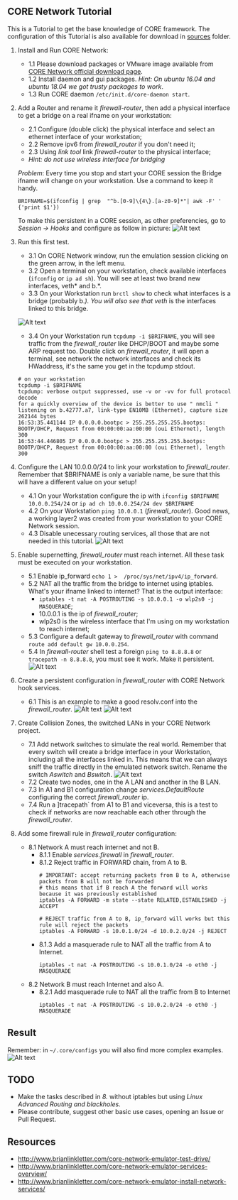 CORE Network Tutorial
---------------------

This is a Tutorial to get the base knowledge of CORE framework.
The configuration of this Tutorial is also available for download in [sources](sources/) folder.

1. Install and Run CORE Network:
    - 1.1 Please download packages or VMware image available from [CORE Network official download page](https://www.nrl.navy.mil/itd/ncs/products/core).
    - 1.2 Install daemon and gui packages. _Hint: On ubuntu 16.04 and ubuntu 18.04 we got trusty packages to work_. 
    - 1.3 Run CORE daemon `/etc/init.d/core-daemon start`.

2. Add a Router and rename it _firewall-router_, then add a physical interface to get a bridge on a real ifname on your workstation: 
    - 2.1 Configure (double click) the physical interface and select an ethernet interface of your workstation;
    - 2.2 Remove ipv6 from _firewall_router_ if you don't need it;
    - 2.3 Using _link tool_ link _firewall-router_ to the physical interface;
    - _Hint: do not use wireless interface for bridging_

    *Problem*: Every time you stop and start your CORE session the Bridge ifname will change on your workstation. Use a command to keep it handy.
    ````
    BRIFNAME=$(ifconfig | grep  "^b.[0-9]\{4\}.[a-z0-9]*"| awk -F' ' {'print $1'})
    ````    
    To make this persistent in a CORE session, as other preferencies, go to _Session -> Hooks_ and configure as follow in picture:
    ![Alt text](images/create_runtimehook.png)

3. Run this first test.
    - 3.1 On CORE Network window, run the emulation session clicking on the green arrow, in the left menu.
    - 3.2 Open a terminal on your workstation, check available interfaces (`ifconfig` or `ip ad sh`). You will see at least two brand new interfaces, veth* and b.*. 
    - 3.3 On your Workstation run `brctl show` to check what interfaces is a bridge (probably b.*). You will also see that veth* is the interfaces linked to this bridge.
    
    
    ![Alt text](images/3_testbridge_onlocalpc.png)
    
    
    - 3.4 On your Workstation run `tcpdump -i $BRIFNAME`, you will see traffic from the _firewall_router_ like DHCP/BOOT and maybe some ARP request too.  Double click on _firewall_router_, it will open a terminal, see network the network interfaces and check its HWaddress, it's the same you get in the tcpdump stdout.
    ````
    # on your workstation
    tcpdump -i $BRIFNAME
    tcpdump: verbose output suppressed, use -v or -vv for full protocol decode
    for a quickly overview of the device is better to use " nmcli "
    listening on b.42777.a7, link-type EN10MB (Ethernet), capture size 262144 bytes
    16:53:35.441144 IP 0.0.0.0.bootpc > 255.255.255.255.bootps: BOOTP/DHCP, Request from 00:00:00:aa:00:00 (oui Ethernet), length 300
    16:53:44.446805 IP 0.0.0.0.bootpc > 255.255.255.255.bootps: BOOTP/DHCP, Request from 00:00:00:aa:00:00 (oui Ethernet), length 300
    ````

4. Configure the LAN 10.0.0.0/24 to link your workstation to _firewall_router_. Remember that $BRIFNAME is only a variable name, be sure that this will have a different value on your setup!
    - 4.1 On your Workstation configure the ip with `ifconfig $BRIFNAME 10.0.0.254/24` or `ip ad ch 10.0.0.254/24 dev $BRIFNAME`
    - 4.2 On your Workstation `ping 10.0.0.1` (_firewall_router_). Good news, a working layer2 was created from your workstation to your CORE Network session.
    - 4.3 Disable unecessary routing services, all those that are not needed in this tutorial.
    ![Alt text](images/firewall-router_services.png)
    
5. Enable supernetting, _firewall_router_ must reach internet. All these task must be executed on your workstation.
    - 5.1 Enable ip_forward `echo 1 >  /proc/sys/net/ipv4/ip_forward`.
    - 5.2 NAT all the traffic from the bridge to internet using iptables. What's your ifname linked to internet? That is the output interface:
        - `iptables -t nat -A POSTROUTING -s 10.0.0.1 -o wlp2s0 -j MASQUERADE`;
        - 10.0.0.1 is the ip of _firewall_router_;
        - wlp2s0 is the wireless interface that I'm using on my workstation to reach internet;
    - 5.3 Configure a default gateway to _firewall_router_ with command `route add default gw 10.0.0.254`.
    - 5.4 In _firewall-router_ shell test a foreign `ping to 8.8.8.8` or `tracepath -n 8.8.8.8`, you must see it work. Make it persistent.
    ![Alt text](images/4_router_defgw_persistent.png)

6. Create a persistent configuration in _firewall_router_ with CORE Network hook services.
    - 6.1 This is an example to make a good resolv.conf into the _firewall_router_.
        ![Alt text](images/4_router_resolvconf_persistent.png)
        ![Alt text](images/4_router_resolvconf_persistent_2.png)
    
7. Create Collision Zones, the switched LANs in your CORE Network project.
    - 7.1 Add network switches to simulate the real world. Remember that every switch will create a bridge interface in your Workstation, including all the interfaces linked in. This means that we can always sniff the traffic directly in the emulated network switch. Rename the switch _Aswitch_ and _Bswitch_.
        ![Alt text](images/7_creates_switches_links.png)
    - 7.2 Create two nodes, one in the A LAN and another in the B LAN.
    - 7.3 In A1 and B1 configuration change _services.DefaultRoute_ configuring the correct _firewall_router_ ip.
    - 7.4 Run a ]tracepath` from A1 to B1 and viceversa, this is a test to check if networks are now reachable each other through the _firewall_router_.

8. Add some firewall rule in _firewall_router_ configuration:
    - 8.1 Network A must reach internet and not B.
        - 8.1.1 Enable _services.firewall_ in _firewall_router_.
        - 8.1.2 Reject traffic in FORWARD chain, from A to B.
          ````
          # IMPORTANT: accept returning packets from B to A, otherwise packets from B will not be forwarded
          # this means that if B reach A the forward will works because it was previously established 
          iptables -A FORWARD -m state --state RELATED,ESTABLISHED -j ACCEPT
          
          # REJECT traffic from A to B, ip_forward will works but this rule will reject the packets
          iptables -A FORWARD -s 10.0.1.0/24 -d 10.0.2.0/24 -j REJECT
          ````
        - 8.1.3 Add a masquerade rule to NAT all the traffic from A to Internet.
          ````
          iptables -t nat -A POSTROUTING -s 10.0.1.0/24 -o eth0 -j MASQUERADE
          ````
    - 8.2 Network B must reach Internet and also A.
        - 8.2.1 Add masquerade rule to NAT all the traffic from B to Internet
          ````
          iptables -t nat -A POSTROUTING -s 10.0.2.0/24 -o eth0 -j MASQUERADE
          ````

Result
------
Remember: in `~/.core/configs` you will also find more complex examples.
![Alt text](images/7_addnodes_removeips.png)

TODO
----
- Make the tasks described in _8._ without iptables but using _Linux Advanced Routing and blackholes_.
- Please contribute, suggest other basic use cases, opening an Issue or Pull Request.


Resources
---------

- http://www.brianlinkletter.com/core-network-emulator-test-drive/
- http://www.brianlinkletter.com/core-network-emulator-services-overview/
- http://www.brianlinkletter.com/core-network-emulator-install-network-services/

